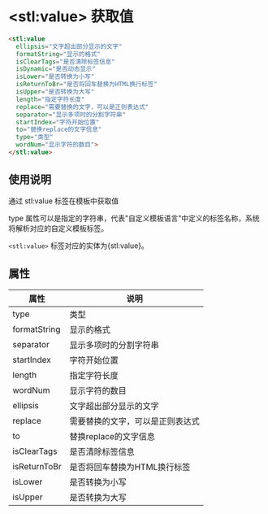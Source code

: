 ﻿# &lt;stl:value&gt; 获取值

```html
<stl:value
  ellipsis="文字超出部分显示的文字"
  formatString="显示的格式"
  isClearTags="是否清除标签信息"
  isDynamic="是否动态显示"
  isLower="是否转换为小写"
  isReturnToBr="是否将回车替换为HTML换行标签"
  isUpper="是否转换为大写"
  length="指定字符长度"
  replace="需要替换的文字，可以是正则表达式"
  separator="显示多项时的分割字符串"
  startIndex="字符开始位置"
  to="替换replace的文字信息"
  type="类型"
  wordNum="显示字符的数目">
</stl:value>
```

## 使用说明

通过 stl:value 标签在模板中获取值

type 属性可以是指定的字符串，代表"自定义模板语言"中定义的标签名称，系统将解析对应的自定义模板标签。

`<stl:value>` 标签对应的实体为{stl:value}。

## 属性

| 属性         | 说明                             |
| ------------ | -------------------------------- |
| type         | 类型                             |
| formatString | 显示的格式                       |
| separator    | 显示多项时的分割字符串           |
| startIndex   | 字符开始位置                     |
| length       | 指定字符长度                     |
| wordNum      | 显示字符的数目                   |
| ellipsis     | 文字超出部分显示的文字           |
| replace      | 需要替换的文字，可以是正则表达式 |
| to           | 替换replace的文字信息            |
| isClearTags  | 是否清除标签信息                 |
| isReturnToBr | 是否将回车替换为HTML换行标签     |
| isLower      | 是否转换为小写                   |
| isUpper      | 是否转换为大写                   |
